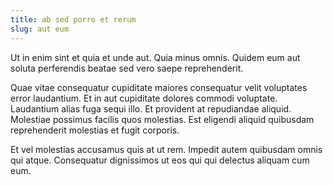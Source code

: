 ```yaml
---
title: ab sed porro et rerum
slug: aut eum
---
```


Ut in enim sint et quia et unde aut. Quia minus omnis. Quidem eum aut soluta perferendis beatae sed vero saepe reprehenderit.

Quae vitae consequatur cupiditate maiores consequatur velit voluptates error laudantium. Et in aut cupiditate dolores commodi voluptate. Laudantium alias fuga sequi illo. Et provident at repudiandae aliquid. Molestiae possimus facilis quos molestias. Est eligendi aliquid quibusdam reprehenderit molestias et fugit corporis.

Et vel molestias accusamus quis at ut rem. Impedit autem quibusdam omnis qui atque. Consequatur dignissimos ut eos qui qui delectus aliquam cum eum.
